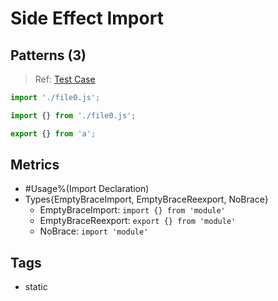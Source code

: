 # Side Effect Import

## Patterns (3)

> Ref: [Test Case](../../../../../docs/relation/import.md#side-effects-only-import)

```js
import './file0.js';

import {} from './file0.js';

export {} from 'a';
```

## Metrics

* #Usage%(Import Declaration)
* Types{EmptyBraceImport, EmptyBraceReexport, NoBrace}
    * EmptyBraceImport: `import {} from 'module'`
    * EmptyBraceReexport: `export {} from 'module'`
    * NoBrace: `import 'module'`

## Tags

* static
